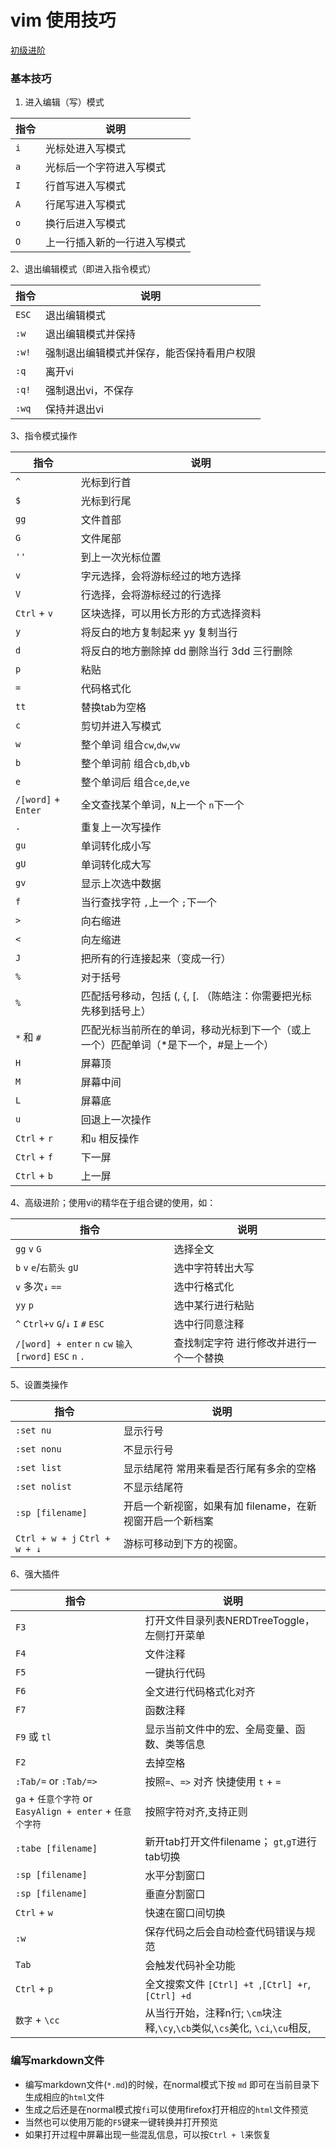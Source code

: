 # vim 使用技巧
[初级进阶](https://coolshell.cn/articles/5426.html)

### 基本技巧
1. 进入编辑（写）模式

|指令 |说明
|--------|--------
|`i`   | 光标处进入写模式
|`a`  | 光标后一个字符进入写模式
|`I`   | 行首写进入写模式
|`A`   | 行尾写进入写模式
|`o`   | 换行后进入写模式
|`O`   | 上一行插入新的一行进入写模式

2、退出编辑模式（即进入指令模式）

|指令 |说明
|--------|--------
|`ESC`  | 退出编辑模式
|`:w`   | 退出编辑模式并保持
|`:w!`  | 强制退出编辑模式并保存，能否保持看用户权限
|`:q`   | 离开vi
|`:q!`  | 强制退出vi，不保存
|`:wq`  | 保持并退出vi

3、指令模式操作

|指令 |说明
|--------|--------
|`^`   | 光标到行首
|`$`   | 光标到行尾
|`gg`  | 文件首部 
|`G` | 文件尾部
|`''`| 到上一次光标位置
|`v`  | 字元选择，会将游标经过的地方选择
|`V`  | 行选择，会将游标经过的行选择
|`Ctrl` + `v`  | 区块选择，可以用长方形的方式选择资料
|`y`  | 将反白的地方复制起来 yy 复制当行
|`d`  | 将反白的地方删除掉 dd 删除当行 3dd 三行删除
|`p`  | 粘贴
|`=`  | 代码格式化
|`tt`  | 替换tab为空格
|`c`  | 剪切并进入写模式
|`w`  | 整个单词 组合`cw`,`dw`,`vw`
|`b`  | 整个单词前 组合`cb`,`db`,`vb`
|`e`  | 整个单词后 组合`ce`,`de`,`ve`
|`/[word]` + `Enter`  | 全文查找某个单词，`N`上一个 `n`下一个
|`.`  | 重复上一次写操作
|`gu`  | 单词转化成小写
|`gU`  | 单词转化成大写
|`gv`  | 显示上次选中数据
|`f`  | 当行查找字符 `,`上一个 `;`下一个
|`>`  | 向右缩进
|`<`  | 向左缩进
|`J`  | 把所有的行连接起来（变成一行）
|`%`  | 对于括号
|`%` | 匹配括号移动，包括 (, {, [. （陈皓注：你需要把光标先移到括号上）
|`*` 和 `#`| 匹配光标当前所在的单词，移动光标到下一个（或上一个）匹配单词（*是下一个，#是上一个）
|`H`  | 屏幕顶
|`M`  | 屏幕中间
|`L`  | 屏幕底
|`u`  | 回退上一次操作
|`Ctrl` + `r`  | 和`u` 相反操作
|`Ctrl` + `f`| 下一屏
|`Ctrl` + `b`| 上一屏


4、高级进阶；使用vi的精华在于组合键的使用，如：

|指令 |说明
|--------|--------
|`gg` `v` `G` | 选择全文
|`b` `v` `e`/`右箭头` `gU` | 选中字符转出大写
|`v` 多次`↓` `==` | 选中行格式化
|`yy` `p` | 选中某行进行粘贴
|`^` `Ctrl+v` `G`/`↓` `I` `#` `ESC` | 选中行同意注释
|`/[word] + enter` `n` `cw` `输入[rword]` `ESC` `n` `.` | 查找制定字符 进行修改并进行一个一个替换

5、设置类操作

|指令 |说明
|--------|--------
|`:set nu`  | 显示行号
|`:set nonu`   | 不显示行号
|`:set list`  | 显示结尾符 常用来看是否行尾有多余的空格
|`:set nolist`  | 不显示结尾符 
|`:sp [filename]`| 开启一个新视窗，如果有加 filename，在新视窗开启一个新档案
|`Ctrl + w + j` `Ctrl + w + ↓` | 游标可移动到下方的视窗。 


6、强大插件

|指令 |说明
|--------|--------
|`F3`   | 打开文件目录列表NERDTreeToggle，左侧打开菜单
|`F4`   | 文件注释
|`F5`   | 一键执行代码
|`F6`   | 全文进行代码格式化对齐
|`F7`   | 函数注释
|`F9` 或 `tl`  | 显示当前文件中的宏、全局变量、函数、类等信息
|`F2`   | 去掉空格
|`:Tab/=` or `:Tab/=>`  | 按照`=`、`=>` 对齐 快捷使用 `t` + `=`
|`ga` + `任意个字符` or `EasyAlign + enter` +  `任意个字符` | 按照字符对齐,支持正则
|`:tabe [filename]`   | 新开tab打开文件filename； `gt`,`gT`进行tab切换 
|`:sp [filename]`  | 水平分割窗口
|`:sp [filename]` | 垂直分割窗口
|`Ctrl` + `w` | 快速在窗口间切换
|`:w`     | 保存代码之后会自动检查代码错误与规范
|`Tab`    | 会触发代码补全功能
|`Ctrl` + `p`  | 全文搜索文件 `[Ctrl] +t `,`[Ctrl] +r`,`[Ctrl] +d`
|`数字` + `\cc` | 从当行开始，注释n行; `\cm`块注释,`\cy`,`\cb`类似,`\cs`美化, `\ci`,`\cu`相反, 

### 编写markdown文件

- 编写markdown文件(`*.md`)的时候，在normal模式下按 `md` 即可在当前目录下生成相应的`html`文件
- 生成之后还是在normal模式按`fi`可以使用firefox打开相应的`html`文件预览
- 当然也可以使用万能的`F5`键来一键转换并打开预览
- 如果打开过程中屏幕出现一些混乱信息，可以按`Ctrl + l`来恢复
